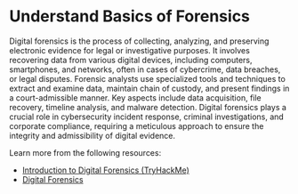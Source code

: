 # Understand Basics of Forensics

Digital forensics is the process of collecting, analyzing, and preserving electronic evidence for legal or investigative purposes. It involves recovering data from various digital devices, including computers, smartphones, and networks, often in cases of cybercrime, data breaches, or legal disputes. Forensic analysts use specialized tools and techniques to extract and examine data, maintain chain of custody, and present findings in a court-admissible manner. Key aspects include data acquisition, file recovery, timeline analysis, and malware detection. Digital forensics plays a crucial role in cybersecurity incident response, criminal investigations, and corporate compliance, requiring a meticulous approach to ensure the integrity and admissibility of digital evidence.

Learn more from the following resources:

- [Introduction to Digital Forensics (TryHackMe)](https://tryhackme.com/room/introdigitalforensics)
- [Digital Forensics](https://www.youtube.com/watch?v=UtDWApdO8Zk)
